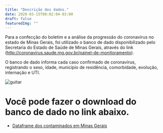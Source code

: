 ```yaml
---
title: "Descrição dos dados."
date: 2020-03-15T00:02:04-03:00
draft: false
featuredImg: ""
---
```


Para a confecção do boletim e a análise da progressão do coronavírus no estado de Minas Gerais, foi utilizado o banco de dado disponibilizado pelo Secretaria do Estado de Saúde de Minas Gerais, através do link (http://coronavirus.saude.mg.gov.br/painel-de-monitoramento).

O banco de dado informa cada caso confirmado de coronavírus, registrando o sexo, idade, município de residência, comorbidade, evolução, internação e UTI.


![guitar](/dataframe-MG.png)

# Você pode fazer o download do banco de dado no link abaixo.

* [Dataframe dos contaminados em Minas Gerais](http://coronavirus.saude.mg.gov.br/images/csv-microdados/csv_sitemas.csv)